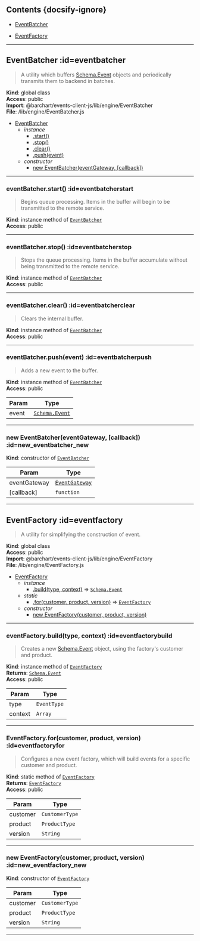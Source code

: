 ## Contents {docsify-ignore}

* [EventBatcher](#EventBatcher) 

* [EventFactory](#EventFactory) 


* * *

## EventBatcher :id=eventbatcher
> A utility which buffers [Schema.Event](/content/sdk/lib-data?id=schemaevent) objects and periodically
> transmits them to backend in batches.

**Kind**: global class  
**Access**: public  
**Import**: @barchart/events-client-js/lib/engine/EventBatcher  
**File**: /lib/engine/EventBatcher.js  

* [EventBatcher](#EventBatcher)
    * _instance_
        * [.start()](#EventBatcherstart)
        * [.stop()](#EventBatcherstop)
        * [.clear()](#EventBatcherclear)
        * [.push(event)](#EventBatcherpush)
    * _constructor_
        * [new EventBatcher(eventGateway, [callback])](#new_EventBatcher_new)


* * *

### eventBatcher.start() :id=eventbatcherstart
> Begins queue processing. Items in the buffer will begin to be transmitted
> to the remote service.

**Kind**: instance method of [<code>EventBatcher</code>](#EventBatcher)  
**Access**: public  

* * *

### eventBatcher.stop() :id=eventbatcherstop
> Stops the queue processing. Items in the buffer accumulate without being
> transmitted to the remote service.

**Kind**: instance method of [<code>EventBatcher</code>](#EventBatcher)  
**Access**: public  

* * *

### eventBatcher.clear() :id=eventbatcherclear
> Clears the internal buffer.

**Kind**: instance method of [<code>EventBatcher</code>](#EventBatcher)  
**Access**: public  

* * *

### eventBatcher.push(event) :id=eventbatcherpush
> Adds a new event to the buffer.

**Kind**: instance method of [<code>EventBatcher</code>](#EventBatcher)  
**Access**: public  

| Param | Type |
| --- | --- |
| event | [<code>Schema.Event</code>](/content/sdk/lib-data?id=schemaevent) | 


* * *

### new EventBatcher(eventGateway, [callback]) :id=new_eventbatcher_new
**Kind**: constructor of [<code>EventBatcher</code>](#EventBatcher)  

| Param | Type |
| --- | --- |
| eventGateway | [<code>EventGateway</code>](/content/sdk/lib-gateway?id=eventgateway) | 
| [callback] | <code>function</code> | 


* * *

## EventFactory :id=eventfactory
> A utility for simplifying the construction of event.

**Kind**: global class  
**Access**: public  
**Import**: @barchart/events-client-js/lib/engine/EventFactory  
**File**: /lib/engine/EventFactory.js  

* [EventFactory](#EventFactory)
    * _instance_
        * [.build(type, context)](#EventFactorybuild) ⇒ [<code>Schema.Event</code>](/content/sdk/lib-data?id=schemaevent)
    * _static_
        * [.for(customer, product, version)](#EventFactoryfor) ⇒ [<code>EventFactory</code>](#EventFactory)
    * _constructor_
        * [new EventFactory(customer, product, version)](#new_EventFactory_new)


* * *

### eventFactory.build(type, context) :id=eventfactorybuild
> Creates a new [Schema.Event](/content/sdk/lib-data?id=schemaevent) object, using the factory's customer and product.

**Kind**: instance method of [<code>EventFactory</code>](#EventFactory)  
**Returns**: [<code>Schema.Event</code>](/content/sdk/lib-data?id=schemaevent)  
**Access**: public  

| Param | Type |
| --- | --- |
| type | <code>EventType</code> | 
| context | <code>Array</code> | 


* * *

### EventFactory.for(customer, product, version) :id=eventfactoryfor
> Configures a new event factory, which will build events for a specific customer and product.

**Kind**: static method of [<code>EventFactory</code>](#EventFactory)  
**Returns**: [<code>EventFactory</code>](#EventFactory)  
**Access**: public  

| Param | Type |
| --- | --- |
| customer | <code>CustomerType</code> | 
| product | <code>ProductType</code> | 
| version | <code>String</code> | 


* * *

### new EventFactory(customer, product, version) :id=new_eventfactory_new
**Kind**: constructor of [<code>EventFactory</code>](#EventFactory)  

| Param | Type |
| --- | --- |
| customer | <code>CustomerType</code> | 
| product | <code>ProductType</code> | 
| version | <code>String</code> | 


* * *

